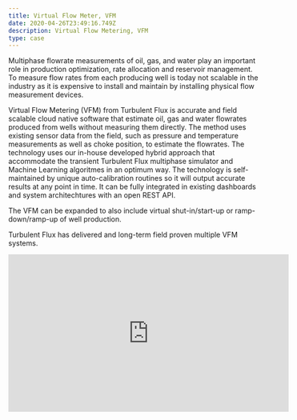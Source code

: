 ```yaml
---
title: Virtual Flow Meter, VFM
date: 2020-04-26T23:49:16.749Z
description: Virtual Flow Metering, VFM
type: case
---
```

Multiphase flowrate measurements of oil, gas, and water play an important role in production optimization, rate allocation and reservoir management.  To measure flow rates from each producing well is today not scalable in the industry as it is expensive to install and maintain by installing physical flow measurement devices.  

Virtual Flow Metering (VFM) from Turbulent Flux is accurate and field scalable cloud native software that estimate oil, gas and water flowrates produced from wells without measuring them directly. The method uses existing sensor data from the field, such as pressure and temperature measurements as well as choke position, to estimate the flowrates. The technology uses our in-house developed hybrid approach that accommodate the transient Turbulent Flux multiphase simulator and Machine Learning algoritmes in an optimum way.  The technology is self-maintained by unique auto-calibration routines so it will output accurate results at any point in time.  It can be fully integrated in existing dashboards and system architechtures with an open REST API.

The VFM can be expanded to also include virtual shut-in/start-up or ramp-down/ramp-up of well production. 

Turbulent Flux has delivered and long-term field proven multiple VFM systems.

<iframe width="560" height="315" src="https://www.youtube.com/embed/jVXCxeBNCIU" frameborder="0" allow="accelerometer; autoplay; encrypted-media; gyroscope; picture-in-picture" allowfullscreen></iframe>